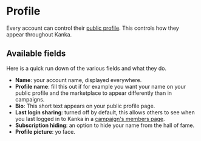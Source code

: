 # Profile

Every account can control their [public profile](https://app.kanka.io/settings/profile). This controls how they appear throughout Kanka.

## Available fields

Here is a quick run down of the various fields and what they do.

* **Name**: your account name, displayed everywhere.
* **Profile name**: fill this out if for example you want your name on your public profile and the marketplace to appear differently than in campaigns.
* **Bio**: This short text appears on your public profile page.
* **Last login sharing**: turned off by default, this allows others to see when you last logged in to Kanka in a [campaign's members page](/features/campaigns/members).
* **Subscription hiding**: an option to hide your name from the hall of fame.
* **Profile picture**: yo face.
